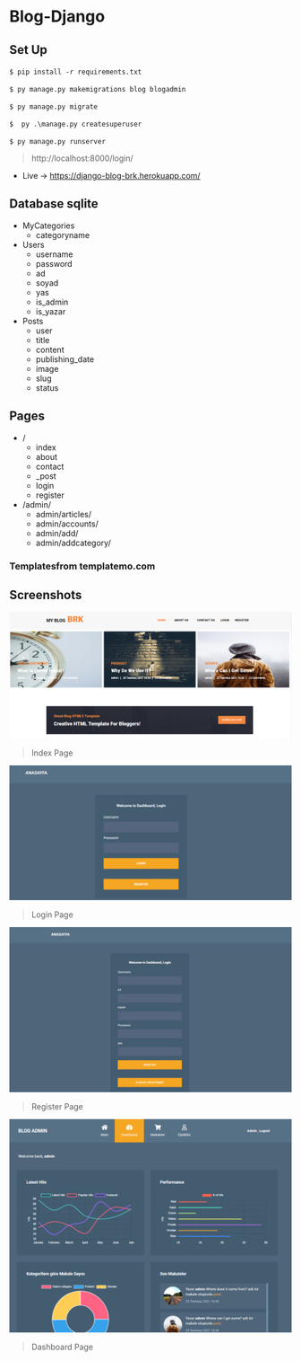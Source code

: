 # Blog-Django



## Set Up


`$ pip install -r requirements.txt`

`$ py manage.py makemigrations blog blogadmin`

`$ py manage.py migrate`

`$  py .\manage.py createsuperuser`

`$ py manage.py runserver`

> http://localhost:8000/login/

+ Live -> https://django-blog-brk.herokuapp.com/
## Database sqlite

+ MyCategories
    + categoryname
+ Users
    + username
    + password
    + ad
    + soyad
    + yas
    + is_admin
    + is_yazar
+ Posts
    * user
    * title
    * content
    * publishing_date
    * image
    * slug
    * status


## Pages

+ /
    + index
    + about
    + contact
    + _post
    + login
    + register
+ /admin/
    + admin/articles/
    + admin/accounts/
    + admin/add/
    + admin/addcategory/


### Templatesfrom templatemo.com

## Screenshots

![](https://raw.githubusercontent.com/burakkarabiyik/Blog-Django/main/screenshots/index.png)

> Index Page

![](https://raw.githubusercontent.com/burakkarabiyik/Blog-Django/main/screenshots/login.png)

> Login Page

![](https://raw.githubusercontent.com/burakkarabiyik/Blog-Django/main/screenshots/register.png)

> Register Page

![](https://raw.githubusercontent.com/burakkarabiyik/Blog-Django/main/screenshots/dashboard.png)

> Dashboard Page